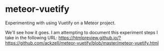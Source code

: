 # meteor-vuetify
Experimenting with using Vuetify on a Meteor project.

We'll see how it goes. I am attempting to document this experiment steps I take in the following URL: https://htmlpreview.github.io/?https://github.com/ackzell/meteor-vuetify/blob/master/meteor-vuetify.html
